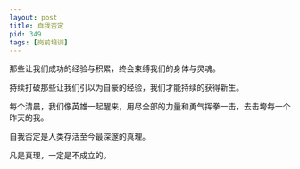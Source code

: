 ```yaml
---
layout: post
title: 自我否定
pid: 349
tags: [岗前培训]
---
```


那些让我们成功的经验与积累，终会束缚我们的身体与灵魂。

持续打破那些让我们引以为自豪的经验，我们才能持续的获得新生。

每个清晨，我们像英雄一起醒来，用尽全部的力量和勇气挥拳一击，去击垮每一个昨天的我。

自我否定是人类存活至今最深邃的真理。

凡是真理，一定是不成立的。
